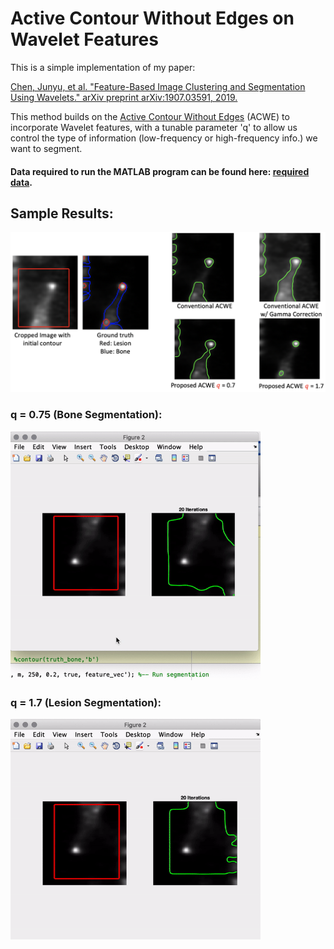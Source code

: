 # Active Contour Without Edges on Wavelet Features

This is a simple implementation of my paper:

<a href="https://arxiv.org/abs/1907.03591">Chen, Junyu, et al. "Feature-Based Image Clustering and Segmentation Using Wavelets." arXiv preprint arXiv:1907.03591, 2019.</a>

This method builds on the <a href="https://ieeexplore.ieee.org/document/902291">Active Contour Without Edges</a> (ACWE) to incorporate Wavelet features, with a tunable parameter 'q' to allow us control the type of information (low-frequency or high-frequency info.) we want to segment.

#### Data required to run the MATLAB program can be found here: <a href="https://drive.google.com/open?id=1zAh4i4pZkzys8kj0zDQFvfKyN2XKlxQM"> required data</a>.

## Sample Results:
<img src="https://github.com/junyuchen245/Active-Contour-Wavelet-Seg/blob/master/sample_img/results.png" width="600"/>

### q = 0.75 (Bone Segmentation):
<img src="https://github.com/junyuchen245/Active-Contour-Wavelet-Seg/blob/master/sample_img/q%3D0.75.gif" width="400"/>

### q = 1.7 (Lesion Segmentation):
<img src="https://github.com/junyuchen245/Active-Contour-Wavelet-Seg/blob/master/sample_img/q%3D1.7.gif" width="400"/>
